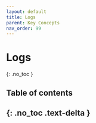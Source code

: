 ```yaml
---
layout: default
title: Logs
parent: Key Concepts
nav_order: 99
---
```


# Logs
{: .no_toc }

## Table of contents
{: .no_toc .text-delta }
---
